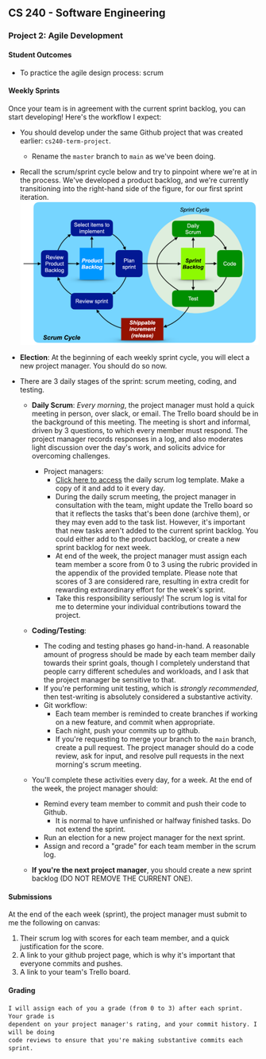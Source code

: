 ## CS 240 - Software Engineering

### Project 2: Agile Development

#### Student Outcomes

- To practice the agile design process: scrum

#### Weekly Sprints

Once your team is in agreement with the current sprint backlog, you can start developing! Here's the workflow I expect:

- You should develop under the same Github project that was created earlier: `cs240-term-project`.

  - Rename the `master` branch to `main` as we've been doing.

- Recall the scrum/sprint cycle below and try to pinpoint where we're at in the process. We've developed a product backlog, and we're currently transitioning into the right-hand side of the figure, for our first sprint iteration.
  <img src="figures/scrum.png" width="600px"/>

- **Election**: At the beginning of each weekly sprint cycle, you will elect a new project manager. You should do so now.

- There are 3 daily stages of the sprint: scrum meeting, coding, and testing.

  - **Daily Scrum**: _Every morning_, the project manager must hold a quick meeting in person, over slack, or email. The Trello board should be in the background of this meeting. The meeting is short and informal, driven by 3 questions, to which every member must respond. The project manager records responses in a log, and also moderates light discussion over the day's work, and solicits advice for overcoming challenges.

    - Project managers:
      - [Click here to access](https://docs.google.com/document/d/1qmWLSw8S4UfYVMEIToDqK4T4hrBufaWzlFpEmIrPRbU/) the daily scrum log template. Make a copy of it and add to it every day.
      - During the daily scrum meeting, the project manager in consultation with the team, might update the Trello board so that it reflects the tasks that's been done (archive them), or they may even add to the task list. However, it's important that new tasks aren't added to the current sprint backlog. You could either add to the product backlog, or create a new sprint backlog for next week.
      - At end of the week, the project manager must assign each team member a score from 0 to 3 using the rubric provided in the appendix of the provided template. Please note that scores of 3 are considered rare, resulting in extra credit for rewarding extraordinary effort for the week's sprint.
      - Take this responsibility seriously! The scrum log is vital for me to determine your individual contributions toward the project.

  - **Coding/Testing**:

    - The coding and testing phases go hand-in-hand. A reasonable amount of progress should be made by each team member daily towards their sprint goals, though I completely understand that people carry different schedules and workloads, and I ask that the project manager be sensitive to that.
    - If you're performing unit testing, which is _strongly recommended_, then test-writing is absolutely considered a substantive activity.
    - Git workflow:
      - Each team member is reminded to create branches if working on a new feature, and commit when appropriate.
      - Each night, push your commits up to github.
      - If you're requesting to merge your branch to the `main` branch, create a pull request. The project manager should do a code review, ask for input, and resolve pull requests in the next morning's scrum meeting.

  - You'll complete these activities every day, for a week. At the end of the week, the project manager should:

    - Remind every team member to commit and push their code to Github.
      - It is normal to have unfinished or halfway finished tasks. Do not extend the sprint.
    - Run an election for a new project manager for the next sprint.
    - Assign and record a "grade" for each team member in the scrum log.

  - **If you're the next project manager**, you should create a new sprint backlog (DO NOT REMOVE THE CURRENT ONE).

#### Submissions

At the end of the each week (sprint), the project manager must submit to me the following on canvas:

1. Their scrum log with scores for each team member, and a quick justification for the score.
2. A link to your github project page, which is why it's important that everyone commits and pushes.
3. A link to your team's Trello board.

#### Grading

```
I will assign each of you a grade (from 0 to 3) after each sprint. Your grade is
dependent on your project manager's rating, and your commit history. I will be doing
code reviews to ensure that you're making substantive commits each sprint.
```
